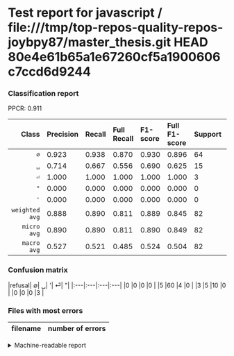 # Test report for javascript / file:///tmp/top-repos-quality-repos-joybpy87/master_thesis.git HEAD 80e4e61b65a1e67260cf5a1900606c7ccd6d9244

### Classification report

PPCR: 0.911

| Class | Precision | Recall | Full Recall | F1-score | Full F1-score | Support | Full Support | PPCR |
|------:|:----------|:-------|:------------|:---------|:---------|:--------|:-------------|:-----|
| `∅` | 0.923| 0.938| 0.870| 0.930| 0.896| 64| 69| 0.928 |
| `␣` | 0.714| 0.667| 0.556| 0.690| 0.625| 15| 18| 0.833 |
| `⏎` | 1.000| 1.000| 1.000| 1.000| 1.000| 3| 3| 1.000 |
| `"` | 0.000| 0.000| 0.000| 0.000| 0.000| 0| 0| 0.000 |
| `'` | 0.000| 0.000| 0.000| 0.000| 0.000| 0| 0| 0.000 |
| `weighted avg` | 0.888| 0.890| 0.811| 0.889| 0.845| 82| 90| 0.911 |
| `micro avg` | 0.890| 0.890| 0.811| 0.890| 0.849| 82| 90| 0.911 |
| `macro avg` | 0.527| 0.521| 0.485| 0.524| 0.504| 82| 90| 0.911 |

### Confusion matrix

|refusal|  ∅| ␣| '| ⏎| "| 
|:---|:---|:---|:---|
|0 |0 |0 |0 |
|5 |60 |4 |0 |
|3 |5 |10 |0 |
|0 |0 |0 |3 |

### Files with most errors

| filename | number of errors|
|:----:|:-----|

<details>
    <summary>Machine-readable report</summary>
```json
{
  "cl_report": {"\"": {"f1-score": 0.0, "precision": 0.0, "recall": 0.0, "support": 0}, "\u0027": {"f1-score": 0.0, "precision": 0.0, "recall": 0.0, "support": 0}, "macro avg": {"f1-score": 0.5239775461106656, "precision": 0.5274725274725275, "recall": 0.5208333333333333, "support": 82}, "micro avg": {"f1-score": 0.8902439024390244, "precision": 0.8902439024390244, "recall": 0.8902439024390244, "support": 82}, "weighted avg": {"f1-score": 0.8887769671602089, "precision": 0.887697668185473, "recall": 0.8902439024390244, "support": 82}, "\u2205": {"f1-score": 0.9302325581395349, "precision": 0.9230769230769231, "recall": 0.9375, "support": 64}, "\u23ce": {"f1-score": 1.0, "precision": 1.0, "recall": 1.0, "support": 3}, "\u2423": {"f1-score": 0.689655172413793, "precision": 0.7142857142857143, "recall": 0.6666666666666666, "support": 15}},
  "cl_report_full": {"\"": {"f1-score": 0.0, "precision": 0.0, "recall": 0.0, "support": 0}, "\u0027": {"f1-score": 0.0, "precision": 0.0, "recall": 0.0, "support": 0}, "macro avg": {"f1-score": 0.5041044776119403, "precision": 0.5274725274725275, "recall": 0.485024154589372, "support": 90}, "micro avg": {"f1-score": 0.8488372093023255, "precision": 0.8902439024390244, "recall": 0.8111111111111111, "support": 90}, "weighted avg": {"f1-score": 0.8449004975124379, "precision": 0.883882783882784, "recall": 0.8111111111111111, "support": 90}, "\u2205": {"f1-score": 0.8955223880597014, "precision": 0.9230769230769231, "recall": 0.8695652173913043, "support": 69}, "\u23ce": {"f1-score": 1.0, "precision": 1.0, "recall": 1.0, "support": 3}, "\u2423": {"f1-score": 0.6250000000000001, "precision": 0.7142857142857143, "recall": 0.5555555555555556, "support": 18}},
  "ppcr": 0.9111111111111111
}
```
</details>
